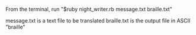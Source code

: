 From the terminal, run "$ruby night_writer.rb message.txt braille.txt"

message.txt is a text file to be translated
braille.txt is the output file in ASCII "braille"
